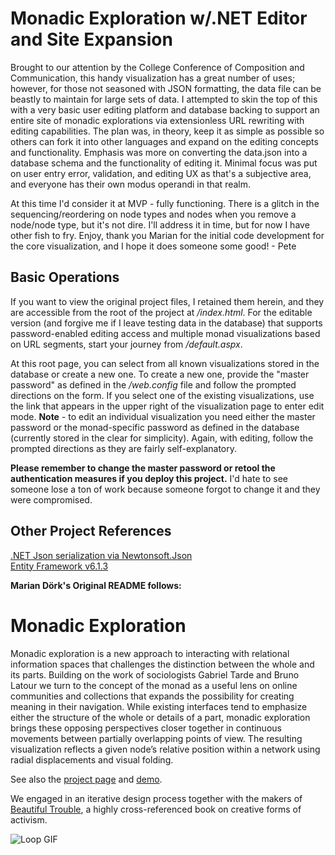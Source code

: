 Monadic Exploration w/.NET Editor and Site Expansion
===================

Brought to our attention by the College Conference of Composition and Communication, this handy visualization has a great number of uses; however, for those not seasoned with JSON formatting, the data file can be beastly to maintain for large sets of data.  I attempted to skin the top of this with a very basic user editing platform and database backing to support an entire site of monadic explorations via extensionless URL rewriting with editing capabilities.  The plan was, in theory, keep it as simple as possible so others can fork it into other languages and expand on the editing concepts and functionality.  Emphasis was more on converting the data.json into a database schema and the functionality of editing it.  Minimal focus was put on user entry error, validation, and editing UX as that's a subjective area, and everyone has their own modus operandi in that realm.

At this time I'd consider it at MVP - fully functioning.  There is a glitch in the sequencing/reordering on node types and nodes when you remove a node/node type, but it's not dire.  I'll address it in time, but for now I have other fish to fry.  Enjoy, thank you Marian for the initial code development for the core visualization, and I hope it does someone some good! - Pete

Basic Operations
--------------------
If you want to view the original project files, I retained them herein, and they are accessible from the root of the project at */index.html*.  For the editable version (and forgive me if I leave testing data in the database) that supports password-enabled editing access and multiple monad visualizations based on URL segments, start your journey from */default.aspx*.

At this root page, you can select from all known visualizations stored in the database or create a new one.  To create a new one, provide the "master password" as defined in the */web.config* file and follow the prompted directions on the form.  If you select one of the existing visualizations, use the link that appears in the upper right of the visualization page to enter edit mode.  **Note** - to edit an individual visualization you need either the master password or the monad-specific password as defined in the database (currently stored in the clear for simplicity).  Again, with editing, follow the prompted directions as they are fairly self-explanatory.

**Please remember to change the master password or retool the authentication measures if you deploy this project.**  I'd hate to see someone lose a ton of work because someone forgot to change it and they were compromised.

Other Project References
--------------------
[.NET Json serialization via Newtonsoft.Json](https://github.com/JamesNK/Newtonsoft.Json)  
[Entity Framework v6.1.3](https://msdn.microsoft.com/en-us/data/ef.aspx)

 
**Marian Dörk's Original README follows:**

Monadic Exploration
===================

Monadic exploration is a new approach to interacting with relational information spaces that challenges the distinction between the whole and its parts. Building on the work of sociologists Gabriel Tarde and Bruno Latour we turn to the concept of the monad as a useful lens on online communities and collections that expands the possibility for creating meaning in their navigation. While existing interfaces tend to emphasize either the structure of the whole or details of a part, monadic exploration brings these opposing perspectives closer together in continuous movements between partially overlapping points of view. The resulting visualization reflects a given node’s relative position within a network using radial displacements and visual folding.

See also the [project page](http://mariandoerk.de/monadicexploration/) and [demo](http://mariandoerk.de/monadicexploration/demo/).

We engaged in an iterative design process together with the makers of [Beautiful Trouble](http://beautifultrouble.org/), a highly cross-referenced book on creative forms of activism.

![Loop GIF](http://mariandoerk.de/monadicexploration/loop.gif)
